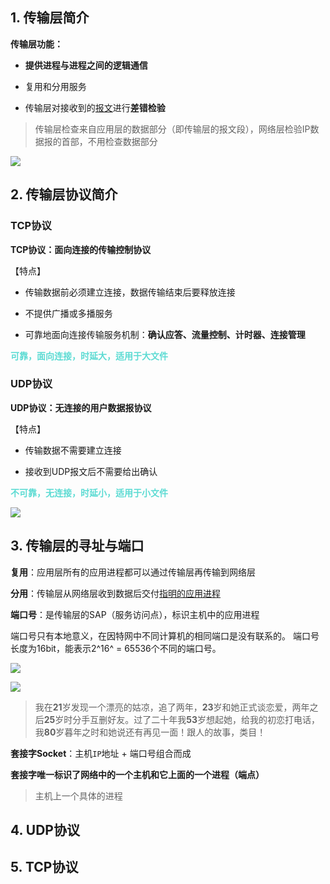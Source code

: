 ## 1. 传输层简介

**传输层功能：**

- **提供进程与进程之间的逻辑通信**

- 复用和分用服务

- 传输层对接收到的<u>报文</u>进行**差错检验**

> 传输层检查来自应用层的数据部分（即传输层的报文段），网络层检验IP数据报的首部，不用检查数据部分

![](https://iqqcode-blog.oss-cn-beijing.aliyuncs.com/imgs01/20200726153826.png)

## 2. 传输层协议简介

### TCP协议

**TCP协议：面向连接的传输控制协议**

【特点】

- 传输数据前必须建立连接，数据传输结束后要释放连接

- 不提供广播或多播服务

- 可靠地面向连接传输服务机制：**确认应答、流量控制、计时器、连接管理**

**<font color = #5cdbd3>可靠，面向连接，时延大，适用于大文件</font>**

### UDP协议

**UDP协议：无连接的用户数据报协议**

【特点】

- 传输数据不需要建立连接

- 接收到UDP报文后不需要给出确认

**<font color = #5cdbd3>不可靠，无连接，时延小，适用于小文件</font>**

![](https://iqqcode-blog.oss-cn-beijing.aliyuncs.com/imgs01/20200726154854.png)

## 3. 传输层的寻址与端口

**复用**：应用层所有的应用进程都可以通过传输层再传输到网络层

**分用**：传输层从网络层收到数据后交付<u>指明的应用进程</u>

**端口号**：是传输层的SAP（服务访问点），标识主机中的应用进程

端口号只有本地意义，在因特网中不同计算机的相同端口是没有联系的。
端口号长度为16bit，能表示2^16^ = 65536个不同的端口号。

![](https://iqqcode-blog.oss-cn-beijing.aliyuncs.com/imgs01/20200726160210.png)

![](https://iqqcode-blog.oss-cn-beijing.aliyuncs.com/imgs01/20200726160330.png)

> 我在**21**岁发现一个漂亮的姑凉，追了两年，**23**岁和她正式谈恋爱，两年之后**25**岁时分手互删好友。过了二十年我**53**岁想起她，给我的初恋打电话，我**80**岁暮年之时和她说还有再见一面！跟人的故事，类目！

**套接字Socket**：主机`IP`地址 + 端口号组合而成

**套接字唯一标识了网络中的一个主机和它上面的一个进程（端点）**

> 主机上一个具体的进程

## 4. UDP协议

## 5. TCP协议
